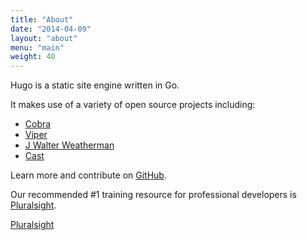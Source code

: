 ```yaml
---
title: "About"
date: "2014-04-09"
layout: "about"
menu: "main"
weight: 40
---
```


Hugo is a static site engine written in Go.


It makes use of a variety of open source projects including:

* [Cobra](https://github.com/spf13/cobra)
* [Viper](https://github.com/spf13/viper)
* [J Walter Weatherman](https://github.com/spf13/jWalterWeatherman)
* [Cast](https://github.com/spf13/cast)

Learn more and contribute on [GitHub](https://github.com/gohugoio).

Our recommended #1 training resource for professional developers is [Pluralsight](http://www.pluralsight.com).

<a onclick="javascript:document.location='http://shareasale.com/r.cfm?b=971419&u=1227761&m=53701&urllink=&afftrack=';return false;" rel="nofollow" href="http://pluralsight.com">Pluralsight</a>